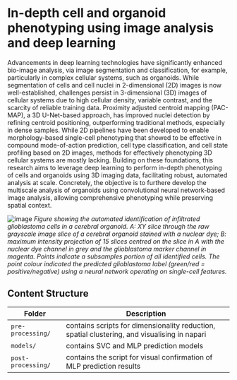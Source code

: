 ﻿# In-depth cell and organoid phenotyping using image analysis and deep learning
Advancements in deep learning technologies have significantly enhanced bio-image analysis, via image segmentation and classification, for example, particularly in complex cellular systems, such as organoids. While segmentation of cells and cell nuclei in 2-dimensional (2D) images is now well-established, challenges persist in 3-dimensional (3D) images of cellular systems due to high cellular density, variable contrast, and the scarcity of reliable training data. Proximity adjusted centroid mapping (PAC-MAP), a 3D U-Net-based approach, has improved nuclei detection by refining centroid positioning, outperforming traditional methods, especially in dense samples. While 2D pipelines have been developed to enable  morphology-based single-cell phenotyping that showed to be effective in compound mode-of-action prediction, cell type classification, and cell state profiling based on 2D images, methods for effectively phenotyping 3D cellular systems are mostly lacking. Building on these foundations, this research aims to leverage deep learning to perform in-depth phenotyping of cells and organoids using 3D imaging data, facilitating robust, automated analysis at scale. Concretely, the objective is to furthere develop the multiscale analysis of organoids using convolutional neural network-based image analysis, allowing comprehensive phenotyping while preserving spatial context. 

![image](https://github.com/user-attachments/assets/1d099abf-86da-4cc1-bc3d-3bd91fbb2b0e)
*Figure showing the automated identification of infiltrated glioblastoma cells in a cerebral organoid. A: XY slice through the raw grayscale image slice of a cerebral organoid stained with a nuclear dye; B: maximum intensity projection of 15 slices centred on the slice in A with the nuclear dye channel in grey and the glioblastoma marker channel in magenta. Points indicate a subsamples portion of all identified cells. The point colour indicated the predicted glioblastoma label (green/red = positive/negative) using a neural network operating on single-cell features.*

## Content Structure
| Folder | Description |
| --- | --- |
| `pre-processing/` | contains scripts for dimensionality reduction, spatial clustering, and visualising in napari |
| `models/` | contains SVC and MLP prediction models |
| `post-processing/` | contains the script for visual confirmation of MLP prediction results |
